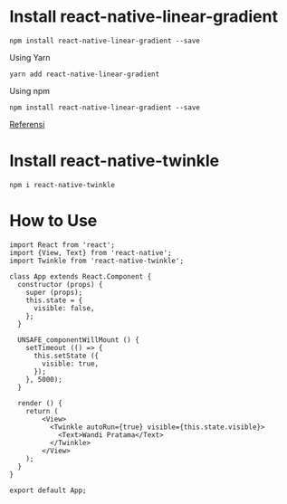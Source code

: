 # Install react-native-linear-gradient

```
npm install react-native-linear-gradient --save
```
Using Yarn

```
yarn add react-native-linear-gradient
```

Using npm

```
npm install react-native-linear-gradient --save
```
[Referensi](https://github.com/react-native-community/react-native-linear-gradient)

# Install react-native-twinkle

```
npm i react-native-twinkle
```


# How to Use 

```
import React from 'react';
import {View, Text} from 'react-native';
import Twinkle from 'react-native-twinkle';

class App extends React.Component {
  constructor (props) {
    super (props);
    this.state = {
      visible: false,
    };
  }

  UNSAFE_componentWillMount () {
    setTimeout (() => {
      this.setState ({
        visible: true,
      });
    }, 5000);
  }

  render () {
    return (
        <View>
          <Twinkle autoRun={true} visible={this.state.visible}>
            <Text>Wandi Pratama</Text>
          </Twinkle>
        </View>
    );
  }
}

export default App;
```
